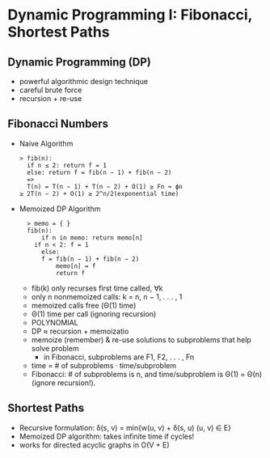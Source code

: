# Dynamic Programming I: Fibonacci, Shortest Paths

## Dynamic Programming (DP)

- powerful algorithmic design technique
- careful brute force
- recursion + re-use

## Fibonacci Numbers

- Naive Algorithm

      > fib(n):
      	if n ≤ 2: return f = 1
      	else: return f = fib(n − 1) + fib(n − 2)
        =>
        T(n) = T(n − 1) + T(n − 2) + O(1) ≥ Fn ≈ ϕn
      ≥ 2T(n − 2) + O(1) ≥ 2^n/2(exponential time)

- Memoized DP Algorithm

        > memo = { }
        fib(n):
        	if n in memo: return memo[n]
          if n < 2: f = 1
        	else:
          	f = fib(n − 1) + fib(n − 2)
        		memo[n] = f
        		return f

  - fib(k) only recurses first time called, ∀k
  - only n nonmemoized calls: k = n, n − 1, . . . , 1
  - memoized calls free (Θ(1) time)
  - Θ(1) time per call (ignoring recursion)
  - POLYNOMIAL
  - DP ≈ recursion + memoizatio
  - memoize (remember) & re-use solutions to subproblems that help solve problem
    - in Fibonacci, subproblems are F1, F2, . . . , Fn
  - time = # of subproblems · time/subproblem
  - Fibonacci: # of subproblems is n, and time/subproblem is Θ(1) = Θ(n) (ignore
    recursion!).

## Shortest Paths

- Recursive formulation: δ(s, v) = min{w(u, v) + δ(s, u) (u, v) ∈ E}
- Memoized DP algorithm: takes infinite time if cycles!
- works for directed acyclic graphs in O(V + E)
